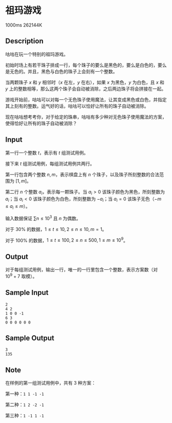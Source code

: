 # 祖玛游戏

1000ms  262144K

## Description

咕咕在玩一个特别的祖玛游戏。

初始时场上有若干珠子排成一行，每个珠子的要么是黑色的，要么是白色的，要么是无色的。并且，黑色与白色的珠子上会刻有一个整数。

当两颗珠子 $x$ 和 $y$ 相邻时（$x$ 在左，$y$ 在右），如果 $x$ 为黑色，$y$ 为白色，且 $x$ 和 $y$ 上的整数相等，那么这两个珠子会自动被消除，之后两边珠子将会拼接在一起。

游戏开始前，咕咕可以对每一个无色珠子使用魔法，让其变成黑色或白色，并指定其上刻有的整数。运气好的话，咕咕可以恰好让所有的珠子自动被消除。

现在咕咕想考考你，对于给定的珠串，咕咕有多少种对无色珠子使用魔法的方案，使得恰好让所有的珠子自动被消除？

## Input

第一行一个整数 $t$，表示有 $t$ 组测试用例。

接下来 $t$ 组测试用例，每组测试用例共两行。

第一行包含两个整数 $n, m$，表示棋盘上有 $n$ 个珠子，以及珠子所刻整数的合法范围为 $[1,m]$。

第二行 $n$ 个整数 $a_i$，表示每一颗珠子。当 $a_i > 0$ 该珠子颜色为黑色，所刻整数为 $a_i$；当 $a_i < 0$ 该珠子颜色为白色，所刻整数为 $-a_i$；当 $a_i = 0$ 该珠子无色（$-m \leq a_i \leq m$）。

输入数据保证 $\sum n \leq 10^3$ 且 $n$ 为偶数。

对于 $30\%$ 的数据，$1 \leq t \leq 10, 2 \leq n \leq 10, m = 1$。

对于 $100\%$ 的数据，$1 \leq t \leq 100, 2 \leq n \leq 500, 1 \leq m \leq 10^9$。

## Output

对于每组测试用例，输出一行，唯一的一行里包含一个整数，表示方案数（对 $10^9 + 7$ 取模）。

## Sample Input

```
2
4 2
1 0 0 -1
6 3
0 0 0 0 0 0
```

## Sample Output

```
3
135
```

## Note

在样例的第一组测试用例中，共有 $3$ 种方案：

第一种：`1 1 -1 -1`

第二种：`1 2 -2 -1`

第三种：`1 -1 1 -1`
